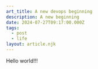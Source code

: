 ```yaml
---
art_title: A new devops beginning
description: A new beginning
date: 2024-07-27T09:17:00.000Z
tags:
  - post
  - life
layout: article.njk
---
```

Hello world!!!
